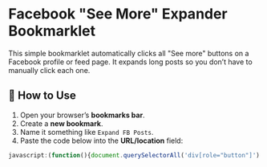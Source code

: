 # Facebook "See More" Expander Bookmarklet

This simple bookmarklet automatically clicks all "See more" buttons on a Facebook profile or feed page. It expands long posts so you don’t have to manually click each one.

## 🔧 How to Use

1. Open your browser’s **bookmarks bar**.
2. Create a **new bookmark**.
3. Name it something like `Expand FB Posts`.
4. Paste the code below into the **URL/location** field:

```javascript
javascript:(function(){document.querySelectorAll('div[role="button"]').forEach(el => {if(el.innerText.includes("See more")) el.click();});})();
